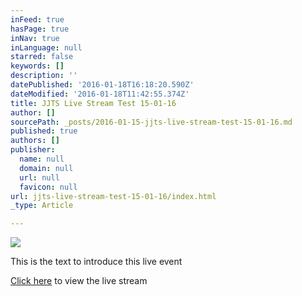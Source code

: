```yaml
---
inFeed: true
hasPage: true
inNav: true
inLanguage: null
starred: false
keywords: []
description: ''
datePublished: '2016-01-18T16:18:20.590Z'
dateModified: '2016-01-18T11:42:55.374Z'
title: JJTS Live Stream Test 15-01-16
author: []
sourcePath: _posts/2016-01-15-jjts-live-stream-test-15-01-16.md
published: true
authors: []
publisher:
  name: null
  domain: null
  url: null
  favicon: null
url: jjts-live-stream-test-15-01-16/index.html
_type: Article

---
```

![](https://s3-us-west-2.amazonaws.com/the-grid-img/p/7b1d673291a6eedfb20b259724228805bab49f13.png)

This is the text to introduce this live event

[Click here][0] to view the live stream

[0]: https://iframe.dacast.com/b/57499/c/83141
